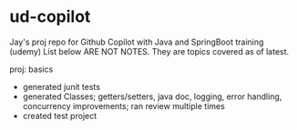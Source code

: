 # ud-copilot
Jay's proj repo for Github Copilot with Java and SpringBoot training (udemy)
List below ARE NOT NOTES. They are topics covered as of latest.

proj: basics
- generated junit tests
- generated Classes; getters/setters, java doc, logging, error handling, concurrency improvements; ran review multiple times
- created test project